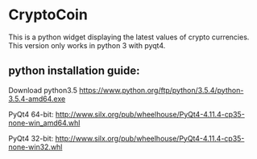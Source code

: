CryptoCoin
=======

This is a python widget displaying the latest values of crypto currencies.
This version only works in python 3 with pyqt4.

python installation guide:
-------------

  Download python3.5
  https://www.python.org/ftp/python/3.5.4/python-3.5.4-amd64.exe
  
  
  PyQt4 64-bit:
  http://www.silx.org/pub/wheelhouse/PyQt4-4.11.4-cp35-none-win_amd64.whl
  
  PyQt4 32-bit:
  http://www.silx.org/pub/wheelhouse/PyQt4-4.11.4-cp35-none-win32.whl
